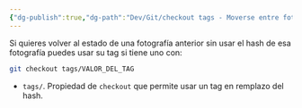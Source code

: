 ```yaml
---
{"dg-publish":true,"dg-path":"Dev/Git/checkout tags - Moverse entre fotografías usando los tags en Git.md","permalink":"/dev/git/checkout-tags-moverse-entre-fotografias-usando-los-tags-en-git/","created":"2024-03-27T19:47","updated":"2024-03-27T20:17"}
---
```


Si quieres volver al estado de una fotografía anterior sin usar el hash de esa fotografía puedes usar su tag si tiene uno con:
```bash
git checkout tags/VALOR_DEL_TAG
```
- `tags/`. Propiedad de `checkout` que permite usar un tag en remplazo del hash.